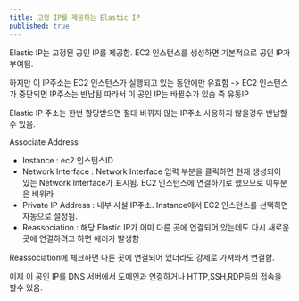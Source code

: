 ```yaml
---
title: 고정 IP를 제공하는 Elastic IP
published: true
---
```



Elastic IP는 고정된 공인 IP를 제공함. EC2 인스턴스를 생성하면 기본적으로 공인 IP가 부여됨.

하지만 이 IP주소는 EC2 인스턴스가 실행되고 있는 동안에만 유효함 
-> EC2 인스턴스가 중단되면 IP주소는 반납됨 따라서 이 공인 IP는 바뀔수가 있슴 즉 유동IP

Elastic IP 주소는 한번 할당받으면 절대 바뀌지 않는 IP주소 
사용하지 않을경우 반납할수 있음.




Associate Address
* Instance : ec2 인스턴스ID
* Network Interface : Network Interface 입력 부분을 클릭하면 현재 생성되어 있는 Network Interface가 표시됨.
     EC2 인스턴스에 연결하기로 했으므로 이부분은 비워라
* Private IP Address : 내부 사설 IP주소. Instance에서 EC2 인스턴스를 선택하면 자동으로 설정됨.
* Reassociation : 해당 Elastic IP가 이미 다른 곳에 연결되어 있는데도 다시 새로운 곳에 연결하려고 하면 에러가 발생함

Reassociation에 체크하면 다른 곳에 연결되어 있더라도 강제로 가져와서 연결함.

이제 이 공인 IP를 DNS 서버에서 도메인과 연결하거나 HTTP,SSH,RDP등의 접속을 할수 있음.